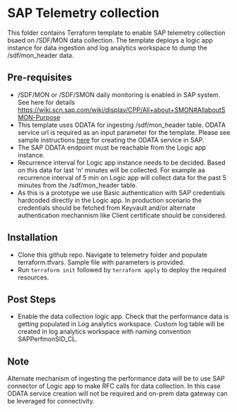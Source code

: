 # SAP Telemetry collection

This folder contains Terraform template to enable SAP telemetry collection bsaed on /SDF/MON data collection. The template deploys a logic app instance for data ingestion and log analytics workspace to dump the /sdf/mon_header data.

## Pre-requisites

- /SDF/MON or /SDF/SMON daily monitoring is enabled in SAP system. See here for details https://wiki.scn.sap.com/wiki/display/CPP/All+about+SMON#AllaboutSMON-Purpose
- This template uses ODATA for ingesting /sdf/mon_header table. ODATA service url is required as an input parameter for the template. Please see sample instructions [here](docs/sapodata.md) for creating the ODATA service in SAP.
- The SAP ODATA endpoint must be reachable from the Logic app instance. 
- Recurrence interval for Logic app instance needs to be decided. Based on this data for last 'n' minutes will be collected.  For example aa recurrence interval of 5 min on Logic app will collect data for the past 5 minutes from the /sdf/mon_header table.
-  As this is a prototype we use Basic authentication with SAP credentials hardcoded directly in the Logic app. In production scenario the credentials should be fetched from Keyvault and/or alternate authentication mechannism like Client certificate should be considered.

## Installation

-  Clone this github repo. Navigate to telemetry folder and populate terraform.tfvars. Sample file with parameters is provided.
-  Run ``terraform init`` followed by ``terraform apply`` to deploy the required resources. 

## Post Steps

- Enable the data collection logic app. Check that the performance data is getting populated in Log analytics workspace. Custom log table will be created in log analytics workspace with naming convention SAPPerfmonSID_CL.

## Note 

Alternate mechanism of ingesting the performance data will be to use SAP connector of Logic app to make RFC calls for data collection. In this case ODATA service creation will not be required and on-prem data gateway can be leveraged for connectivity.  